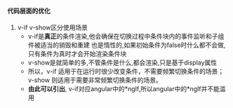#### 代码层面的优化
1. v-if v-show区分使用场景
    - v-if是**真正**的条件渲染,他会确保在切换过程中条件块内的事件监听和子组件被适当的销毁和重建 也是惰性的,如果初始条件为false时什么都不会做,只有条件为真时才会开始渲染条件块
    - v-show是就简单的多,不管条件是什么,都会渲染,只是基于display属性
    - 所以，v-if 适用于在运行时很少改变条件，不需要频繁切换条件的场景；v-show 则适用于需要非常频繁切换条件的场景。
    - **由此可以引出**, v-if对应angular中的\*ngIf,所以angular中的\*ngIf并不能滥用 
    